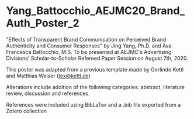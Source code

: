 # Yang_Battocchio_AEJMC20_Brand_Auth_Poster_2
"Effects of Transparent Brand Communication on Perceived Brand Authenticity and Consumer Responses" by Jing Yang, Ph.D. and Ava Francesca Battocchio, M.S. 
To be presented at AEJMC's Advertising Divisions' Scholar-to-Scholar Refereed Paper Session on August 7th, 2020. 

This poster was adapted from a previous template made by Gerlinde Kettl and Matthias Weiser (tex@kettl.de)

Alterations include addition of the following categories: abstract, literature review, discussion and references.

References were included using BibLaTex and a .bib file exported from a Zotero collection
